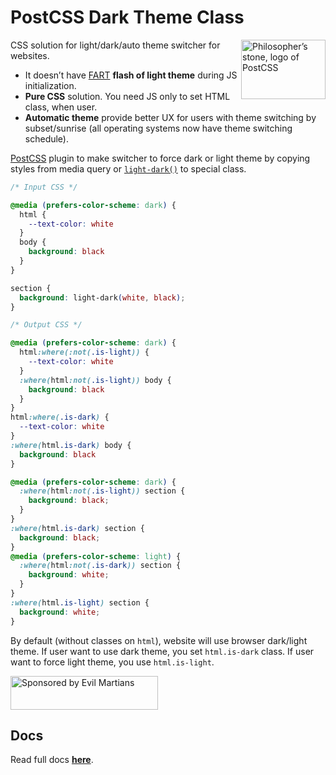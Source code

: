 # PostCSS Dark Theme Class

<img align="right" width="135" height="95"
     title="Philosopher’s stone, logo of PostCSS"
     src="https://postcss.org/logo-leftp.svg">

CSS solution for light/dark/auto theme switcher for websites.

* It doesn’t have [FART] **flash of light theme** during JS initialization.
* **Pure CSS** solution. You need JS only to set HTML class, when user.
* **Automatic theme** provide better UX for users with theme switching
  by subset/sunrise (all operating systems now have theme switching schedule).

[PostCSS] plugin to make switcher to force dark or light theme by copying styles
from media query or [`light-dark()`] to special class.

[PostCSS]: https://github.com/postcss/postcss
[FART]: https://css-tricks.com/flash-of-inaccurate-color-theme-fart/
[`light-dark()`]: https://developer.mozilla.org/en-US/docs/Web/CSS/color_value/light-dark

```css
/* Input CSS */

@media (prefers-color-scheme: dark) {
  html {
    --text-color: white
  }
  body {
    background: black
  }
}

section {
  background: light-dark(white, black);
}
```

```css
/* Output CSS */

@media (prefers-color-scheme: dark) {
  html:where(:not(.is-light)) {
    --text-color: white
  }
  :where(html:not(.is-light)) body {
    background: black
  }
}
html:where(.is-dark) {
  --text-color: white
}
:where(html.is-dark) body {
  background: black
}

@media (prefers-color-scheme: dark) {
  :where(html:not(.is-light)) section {
    background: black;
  }
}
:where(html.is-dark) section {
  background: black;
}
@media (prefers-color-scheme: light) {
  :where(html:not(.is-dark)) section {
    background: white;
  }
}
:where(html.is-light) section {
  background: white;
}
```

By default (without classes on `html`), website will use browser dark/light
theme. If user want to use dark theme, you set `html.is-dark` class.
If user want to force light theme, you use `html.is-light`.

<a href="https://evilmartians.com/?utm_source=postcss-dark-theme-class">
  <img src="https://evilmartians.com/badges/sponsored-by-evil-martians.svg"
       alt="Sponsored by Evil Martians" width="236" height="54">
</a>


## Docs
Read full docs **[here](https://github.com/postcss/postcss-dark-theme-class#readme)**.
